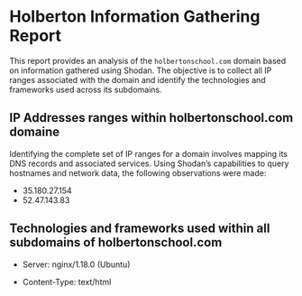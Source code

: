 # Holberton Information Gathering Report

This report provides an analysis of the `holbertonschool.com` domain based on information gathered using Shodan. The objective is to collect all IP ranges associated with the domain and identify the technologies and frameworks used across its subdomains.

## IP Addresses ranges within holbertonschool.com domaine

Identifying the complete set of IP ranges for a domain involves mapping its DNS records and associated services. Using Shodan’s capabilities to query hostnames and network data, the following observations were made:

- 35.180.27.154
- 52.47.143.83

## Technologies and frameworks used within all subdomains of holbertonschool.com

- Server: nginx/1.18.0 (Ubuntu)

- Content-Type: text/html
